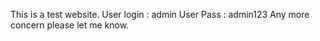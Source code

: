 This is a test website.
User login : admin
User Pass : admin123
Any more concern please let me know.
